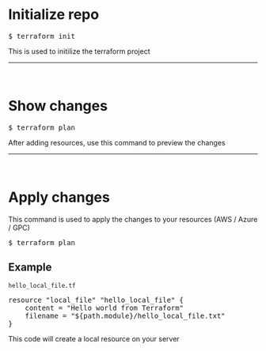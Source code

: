 <h1>Initialize repo</h1>
<pre>$ terraform init</pre>
<p>This is used to initilize the terraform project</p>
<hr><br>
<h1>Show changes</h1>
<pre>$ terraform plan</pre>
<p>After adding resources, use this command to preview the changes</p>
<hr><br>
<h1>Apply changes</h1>
<p>This command is used to apply the changes to your resources (AWS / Azure / GPC)</p>
<pre>$ terraform plan</pre>


<h2>Example</h2>
<code>hello_local_file.tf</code>
<pre>
resource "local_file" "hello_local_file" {
    content = "Hello world from Terraform"
    filename = "${path.module}/hello_local_file.txt"
}
</pre>

<p>This code will create a local resource on your server</p>